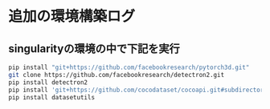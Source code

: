# 追加の環境構築ログ

## singularityの環境の中で下記を実行

```bash
pip install "git+https://github.com/facebookresearch/pytorch3d.git"
git clone https://github.com/facebookresearch/detectron2.git
pip install detectron2
pip install 'git+https://github.com/cocodataset/cocoapi.git#subdirectory=PythonAPI'
pip install datasetutils
```
